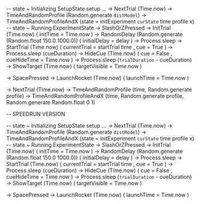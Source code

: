 -- state ~ Initializing SetupState
setup ...
-> NextTrial (Time.now)
-> TimeAndRandomProfile (Random.generate `distModel`)
-> TimeAndRandomProfileAndX
    (state = initExperiment `curState` time profile x)
-- state ~ Running ExperimentState
-> SlashOrZPressed
-> InitTrial (Time.now)
    ( initTime = Time.now
    )
-> RandomDelay (Random.generate (Random.float 150.0 1000.0))
    ( initialDelay = delay
    )
-> Process.sleep
-> StartTrial (Time.now)
    ( currentTrial = startTrial time
    , cue = True
    )
-> Process.sleep (cueDuration)
-> HideCue (Time.now)
    ( cue  = False
    , cueHideTime = Time.now
    )
    -> Process.sleep (`trialDuration` - cueDuration)
-> ShowTarget (Time.now)
    ( targetVisible = Time.now
    )

-> SpacePressed
    -> LaunchRocket (Time.now)
        ( launchTime = Time.now
        )

-> NextTrial (Time.now)
-> TimeAndRandomProfile (time, Random.generate profile)
-> TimeAndRandomProfileAndX (time, Random.generate profile, Random.generate Random.float 0 1)

-- SPEEDRUN VERSION

-- state ~ Initializing SetupState
setup ...
-> NextTrial (Time.now)
-> TimeAndRandomProfile (Random.generate `distModel`)
-> TimeAndRandomProfileAndX
    (state = initExperiment `curState` time profile x)
-- state ~ Running ExperimentState
-> SlashOrZPressed
-> InitTrial (Time.now)
    ( initTime = Time.now
    )
-> RandomDelay (Random.generate (Random.float 150.0 1000.0))
    ( initialDelay = delay
    )
-> Process.sleep
-> StartTrial (Time.now)
    ( currentTrial = startTrial time
    , cue = True
    )
-> Process.sleep (cueDuration)
-> HideCue (Time.now)
    ( cue  = False
    , cueHideTime = Time.now
    )
    -> Process.sleep (`trialDuration` - cueDuration)
-> ShowTarget (Time.now)
    ( targetVisible = Time.now
    )

-> SpacePressed
    -> LaunchRocket (Time.now)
        ( launchTime = Time.now
        )
